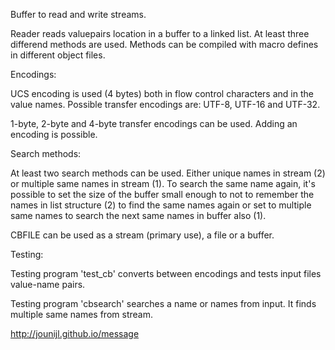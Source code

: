 Buffer to read and write streams.

Reader reads valuepairs location in a buffer to a linked list. At least three 
differend methods are used. Methods can be compiled with macro defines in 
different object files.


Encodings:

UCS encoding is used (4 bytes) both in flow control characters and in the value 
names. Possible transfer encodings are: UTF-8, UTF-16 and UTF-32.

1-byte, 2-byte and 4-byte transfer encodings can be used. Adding an encoding is 
possible.


Search methods:

At least two search methods can be used. Either unique names in stream (2) or 
multiple same names in stream (1). To search the same name again, it's possible to 
set the size of the buffer small enough to not to remember the names in list 
structure (2) to find the same names again or set to multiple same names to search 
the next same names in buffer also (1).

CBFILE can be used as a stream (primary use), a file or a buffer.


Testing:

Testing program 'test_cb' converts between encodings and tests input files 
value-name pairs.

Testing program 'cbsearch' searches a name or names from input. It finds multiple 
same names from stream.


<a href="http://jounijl.github.io/message">http://jounijl.github.io/message</a>
